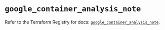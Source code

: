 # `google_container_analysis_note`

Refer to the Terraform Registry for docs: [`google_container_analysis_note`](https://registry.terraform.io/providers/hashicorp/google/5.22.0/docs/resources/container_analysis_note).

